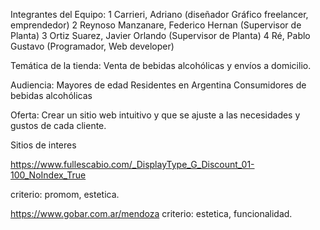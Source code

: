 





Integrantes del Equipo: 
                     1 Carrieri, Adriano (diseñador Gráfico freelancer, emprendedor)
                     2 Reynoso Manzanare, Federico Hernan  (Supervisor de Planta)
                     3 Ortiz Suarez, Javier Orlando (Supervisor de Planta)
                     4 Ré, Pablo Gustavo (Programador, Web developer)



Temática de la tienda:
                     Venta de bebidas alcohólicas y envíos a domicilio.

Audiencia:
                     Mayores de edad
                     Residentes en Argentina
                     Consumidores de bebidas alcohólicas


Oferta:
                     Crear un sitio web intuitivo y que se ajuste a las necesidades y gustos de cada cliente.


Sitios de interes 

https://www.fullescabio.com/_DisplayType_G_Discount_01-100_NoIndex_True

criterio:  promom, estetica. 

https://www.gobar.com.ar/mendoza
criterio: estetica, funcionalidad.



